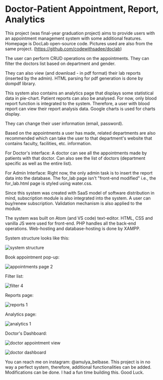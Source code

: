 # Doctor-Patient Appointment, Report, Analytics

This project (was final-year graduation project) aims to provide users with an appointment management system with some additional features. Homepage is DocLab open-source code. Pictures used are also from the same project. (https://github.com/codewithsadee/doclab)

The user can perform CRUD operations on the appointments. They can filter the doctors list based on department and gender. 

They can also view (and download - in pdf format) their lab reports (inserted by the admin). HTML parsing for pdf generation is done by dompdf library. 

This system also contains an analytics page that displays some statistical data in pie-chart. Patient reports can also be analysed. For now, only blood report function is integrated to the system. Therefore, a user with blood report can view their report analysis data. Google charts is used for charts display. 

They can change their user information (email, password). 

Based on the appointments a user has made, related departments are also recommended which can take the user to that department's website that contains faculty, facilities, etc. information. 

For Doctor's interface:
  A doctor can see all the appointments made by patients with that doctor. Can also see the list of doctors (department specific as well as the entire list).

For Admin Interface:
  Right now, the only admin task is to insert the report data into the database. The for_lab page isn't "front-end modified" i.e., the for_lab.html page is styled using water.css. 
  
Since this system was created with SaaS model of software distribution in mind, subscription module is also integrated into the system. A user can buy/renew subscription. Validation mechanism is also applied to the module. 

The system was built on Atom (and VS code) text-editor. HTML, CSS and vanilla JS were used for front-end. PHP handles all the back-end operations. Web-hosting and database-hosting is done by XAMPP. 

System structure looks like this: 

![system structure](https://github.com/amulya-belbase/Doctor-Patient-Appointment-Reports-Analysis/assets/138869398/e1f99c84-336b-4b71-8b64-1a9b05a7e7e2)

Book appointment pop-up:

![appointments page 2](https://github.com/amulya-belbase/Doctor-Patient-Appointment-Reports-Analysis/assets/138869398/62cbf0a8-fdfd-4411-9d3f-12626effe884)

Filter list: 

![filter 4](https://github.com/amulya-belbase/Doctor-Patient-Appointment-Reports-Analysis/assets/138869398/5da19d36-cd38-4802-a8b3-6c2034761361)

Reports page: 

![reports 1](https://github.com/amulya-belbase/Doctor-Patient-Appointment-Reports-Analysis/assets/138869398/4a9919d9-74b7-4918-ad03-7e3d5793894c)

Analytics page: 

![analytics 1](https://github.com/amulya-belbase/Doctor-Patient-Appointment-Reports-Analysis/assets/138869398/045209a7-3670-472e-8831-e4851d17c0e9)

Doctor's Dashboard:

![doctor appointment view](https://github.com/amulya-belbase/Doctor-Patient-Appointment-Reports-Analysis/assets/138869398/6a28e173-00b5-4323-8020-06eefb98d70e)

![doctor dashboard](https://github.com/amulya-belbase/Doctor-Patient-Appointment-Reports-Analysis/assets/138869398/a2bdb474-e1a3-4622-b8cf-dda79ec3478c)


You can reach me on instagram: @amulya_belbase. This project is in no way a perfect system, therefore, additional functionalities can be added. Modifications can be done. I had a fun time building this. Good Luck. 
